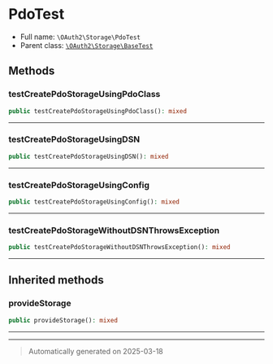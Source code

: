 
# PdoTest





* Full name: `\OAuth2\Storage\PdoTest`
* Parent class: [`\OAuth2\Storage\BaseTest`](./BaseTest.md)




## Methods


### testCreatePdoStorageUsingPdoClass



```php
public testCreatePdoStorageUsingPdoClass(): mixed
```












***

### testCreatePdoStorageUsingDSN



```php
public testCreatePdoStorageUsingDSN(): mixed
```












***

### testCreatePdoStorageUsingConfig



```php
public testCreatePdoStorageUsingConfig(): mixed
```












***

### testCreatePdoStorageWithoutDSNThrowsException



```php
public testCreatePdoStorageWithoutDSNThrowsException(): mixed
```












***


## Inherited methods


### provideStorage



```php
public provideStorage(): mixed
```












***


***
> Automatically generated on 2025-03-18
